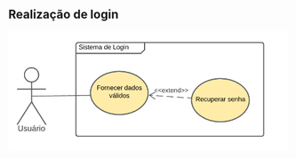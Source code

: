 ## Realização de login

[<div><img src="../../../../img/diagramas-casos-uso/diagramas-v2/UC02.png"></div>](../../../../img/diagramas-casos-uso/diagramas-v2/UC02.png)